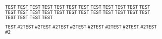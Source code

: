 TEST TEST TEST TEST TEST TEST TEST TEST TEST TEST TEST TEST TEST TEST TEST TEST TEST TEST TEST TEST TEST TEST TEST TEST TEST TEST TEST TEST 


TEST #2TEST #2TEST #2TEST #2TEST #2TEST #2TEST #2TEST #2TEST #2

